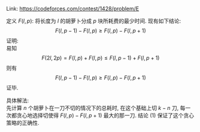 Link: https://codeforces.com/contest/1428/problem/E

定义 $F(l, p)$: 将长度为 $l$ 的胡萝卜分成 $p$ 块所耗费的最少时间. 现有如下结论:
$$F(l,p-1)-F(l,p) \geq F(l,p)-F(l,p+1) \tag{1}$$
证明:  
易知 
$$F(2l,2p)=F(l,p)+F(l,p) \leq F(l,p-1)+F(l,p+1) \tag{2}$$
则有
$$F(l,p-1)-F(l,p) \geq F(l,p)-F(l,p+1)$$
证毕.
  
具体解法:  
先计算 $n$ 个胡萝卜在一刀不切的情况下的总耗时, 在这个基础上切 $k-n$ 刀, 每一次都贪心地选择切使得 $F(l,p)-F(l,p+1)$ 最大的那一刀. 结论 (1) 保证了这个贪心策略的正确性.